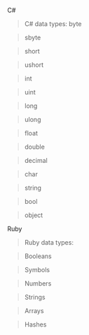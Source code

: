 C#

> C# data types:
> byte

> sbyte

> short

> ushort

> int

> uint

> long

> ulong

> float

> double

> decimal

> char

> string

> bool

> object

Ruby

> Ruby data types:

> Booleans

> Symbols

> Numbers

> Strings

> Arrays

> Hashes
